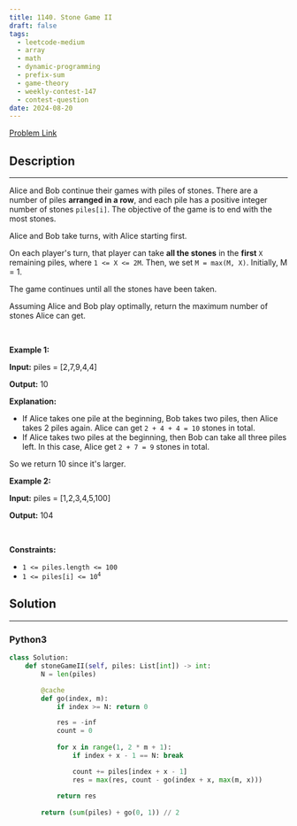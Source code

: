 ```yaml
---
title: 1140. Stone Game II
draft: false
tags: 
  - leetcode-medium
  - array
  - math
  - dynamic-programming
  - prefix-sum
  - game-theory
  - weekly-contest-147
  - contest-question
date: 2024-08-20
---
```


[Problem Link](https://leetcode.com/problems/stone-game-ii/)

## Description

---
<p>Alice and Bob continue their games with piles of stones. There are a number of piles <strong>arranged in a row</strong>, and each pile has a positive integer number of stones <code>piles[i]</code>. The objective of the game is to end with the most stones.</p>

<p>Alice and Bob take turns, with Alice starting first.</p>

<p>On each player&#39;s turn, that player can take <strong>all the stones</strong> in the <strong>first</strong> <code>X</code> remaining piles, where <code>1 &lt;= X &lt;= 2M</code>. Then, we set <code>M = max(M, X)</code>. Initially, M = 1.</p>

<p>The game continues until all the stones have been taken.</p>

<p>Assuming Alice and Bob play optimally, return the maximum number of stones Alice can get.</p>

<p>&nbsp;</p>
<p><strong class="example">Example 1:</strong></p>

<div class="example-block">
<p><strong>Input:</strong> <span class="example-io">piles = [2,7,9,4,4]</span></p>

<p><strong>Output:</strong> <span class="example-io">10</span></p>

<p><strong>Explanation:</strong></p>

<ul>
	<li>If Alice takes one pile at the beginning, Bob takes two piles, then Alice takes 2 piles again. Alice can get <code>2 + 4 + 4 = 10</code> stones in total.</li>
	<li>If Alice takes two piles at the beginning, then Bob can take all three piles left. In this case, Alice get <code>2 + 7 = 9</code> stones in total.</li>
</ul>

<p>So we return 10 since it&#39;s larger.</p>
</div>

<p><strong class="example">Example 2:</strong></p>

<div class="example-block">
<p><strong>Input:</strong> <span class="example-io">piles = [1,2,3,4,5,100]</span></p>

<p><strong>Output:</strong> <span class="example-io">104</span></p>
</div>

<p>&nbsp;</p>
<p><strong>Constraints:</strong></p>

<ul>
	<li><code>1 &lt;= piles.length &lt;= 100</code></li>
	<li><code>1 &lt;= piles[i]&nbsp;&lt;= 10<sup>4</sup></code></li>
</ul>


## Solution

---
### Python3
``` py title='stone-game-ii'
class Solution:
    def stoneGameII(self, piles: List[int]) -> int:
        N = len(piles)

        @cache
        def go(index, m):
            if index >= N: return 0

            res = -inf
            count = 0
            
            for x in range(1, 2 * m + 1):
                if index + x - 1 == N: break

                count += piles[index + x - 1]
                res = max(res, count - go(index + x, max(m, x)))
            
            return res
        
        return (sum(piles) + go(0, 1)) // 2
```

